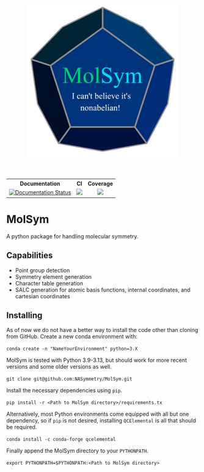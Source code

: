 <p align="center">
  <img src="molsym_logo_v3.svg" width="400" alt=""/>
</p>
<table align="center">
  <tr>
    <th>Documentation</th>
    <th>CI</th>
    <th>Coverage</th>
  </tr>
  <tr>
    <td align="center">
      <a href='https://molsym.readthedocs.io/en/latest/?badge=latest'>
      <img src='https://readthedocs.org/projects/molsym/badge/?version=latest' alt='Documentation Status' />
      </a>
    </td>
    <td align="center">
      <a href=https://github.com/NASymmetry/MolSym/actions/workflows/workflow.yml>
      <img src=https://github.com/NASymmetry/MolSym/actions/workflows/workflow.yml/badge.svg>
      </a>
    </td>
    <td align="center">
      <a href=https://codecov.io/gh/CCQC/MolSym>
      <img src=https://codecov.io/gh/CCQC/MolSym/branch/main/graph/badge.svg?token=NQDJ0QYLB0>
      </a> 
    </td>
  </tr>
</table>

# MolSym
A python package for handling molecular symmetry.


## Capabilities
- Point group detection
- Symmetry element generation
- Character table generation
- SALC generation for atomic basis functions, internal coordinates, and cartesian coordinates

## Installing
As of now we do not have a better way to install the code other than cloning from GitHub.
Create a new conda environment with:

  `conda create -n "NameYourEnvironment" python=3.X`

MolSym is tested with Python 3.9-3.13, but should work for more recent versions and some older versions as well.
  
  `git clone git@github.com:NASymmetry/MolSym.git`

Install the necessary dependencies using `pip`.
  
  `pip install -r <Path to MolSym directory>/requirements.tx`

Alternatively, most Python environments come equipped with all but one dependency, so if `pip` is not desired, installing `QCElemental` is all that should be required.

  `conda install -c conda-forge qcelemental`

Finally append the MolSym directory to your `PYTHONPATH`.
  
 `export PYTHONPATH=$PYTHONPATH:<Path to MolSym directory>`
